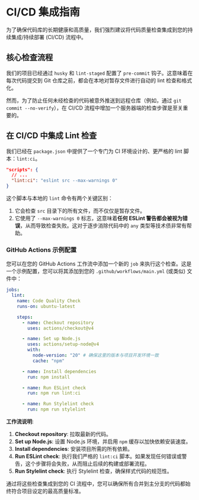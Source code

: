 # CI/CD 集成指南

为了确保代码库的长期健康和高质量，我们强烈建议将代码质量检查集成到您的持续集成/持续部署 (CI/CD) 流程中。

## 核心检查流程

我们的项目已经通过 `husky` 和 `lint-staged` 配置了 `pre-commit` 钩子。这意味着在每次代码提交到 Git 仓库之前，都会在本地对暂存文件进行自动的 lint 检查和格式化。

然而，为了防止任何未经检查的代码被意外推送到远程仓库（例如，通过 `git commit --no-verify`），在 CI/CD 流程中增加一个服务器端的检查步骤是至关重要的。

## 在 CI/CD 中集成 Lint 检查

我们已经在 `package.json` 中提供了一个专门为 CI 环境设计的、更严格的 lint 脚本：`lint:ci`。

```json
"scripts": {
  // ...
  "lint:ci": "eslint src --max-warnings 0"
}
```

这个脚本与本地的 `lint` 命令有两个关键区别：

1.  它会检查 `src` 目录下的所有文件，而不仅仅是暂存文件。
2.  它使用了 `--max-warnings 0` 标志，这意味着**任何 ESLint 警告都会被视为错误**，从而导致检查失败。这对于逐步消除代码中的 `any` 类型等技术债非常有帮助。

### GitHub Actions 示例配置

您可以在您的 GitHub Actions 工作流中添加一个新的 `job` 来执行这个检查。这是一个示例配置，您可以将其添加到您的 `.github/workflows/main.yml` (或类似) 文件中：

```yaml
jobs:
  lint:
    name: Code Quality Check
    runs-on: ubuntu-latest

    steps:
      - name: Checkout repository
        uses: actions/checkout@v4

      - name: Set up Node.js
        uses: actions/setup-node@v4
        with:
          node-version: "20" # 确保这里的版本与项目开发环境一致
          cache: "npm"

      - name: Install dependencies
        run: npm install

      - name: Run ESLint check
        run: npm run lint:ci

      - name: Run Stylelint check
        run: npm run stylelint
```

**工作流说明**:

1.  **Checkout repository**: 拉取最新的代码。
2.  **Set up Node.js**: 设置 Node.js 环境，并启用 `npm` 缓存以加快依赖安装速度。
3.  **Install dependencies**: 安装项目所需的所有依赖。
4.  **Run ESLint check**: 执行我们严格的 `lint:ci` 脚本。如果发现任何错误或警告，这个步骤将会失败，从而阻止后续的构建或部署流程。
5.  **Run Stylelint check**: 执行 Stylelint 检查，确保样式代码的规范性。

通过将这些检查集成到您的 CI 流程中，您可以确保所有合并到主分支的代码都始终符合项目设定的最高质量标准。
